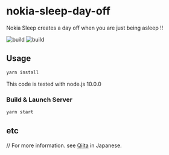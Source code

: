 # nokia-sleep-day-off

Nokia Sleep creates a day off when you are just being asleep !!

![build](https://img.shields.io/badge/build-good-green.svg)
![build](https://img.shields.io/badge/node->=10.0.0-orange.svg)

## Usage

```sh
yarn install
```

This code is tested with node.js 10.0.0

### Build & Launch Server

```sh
yarn start
```

## etc

// For more information. see [Qiita](https://qiita.com/diescake/items/b25791eb7750c775e72f) in Japanese.
